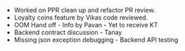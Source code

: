 - Worked on PPR clean up and refactor PR review.
- Loyalty coins feature by Vikas code reviewed. 
- OOM Hand off - Info by Pavan  - Yet to receive KT
- Backend contract discussion - Tanay
- Missing json exception debugging - Backend API testing